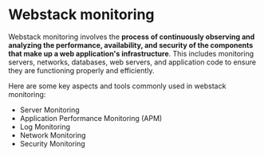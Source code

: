 # Webstack monitoring

Webstack monitoring involves the __process of continuously observing and analyzing the performance, availability, and security of the components that make up a web application's infrastructure__. This includes monitoring servers, networks, databases, web servers, and application code to ensure they are functioning properly and efficiently.

Here are some key aspects and tools commonly used in webstack monitoring:
* Server Monitoring
* Application Performance Monitoring (APM)
* Log Monitoring
* Network Monitoring
* Security Monitoring
